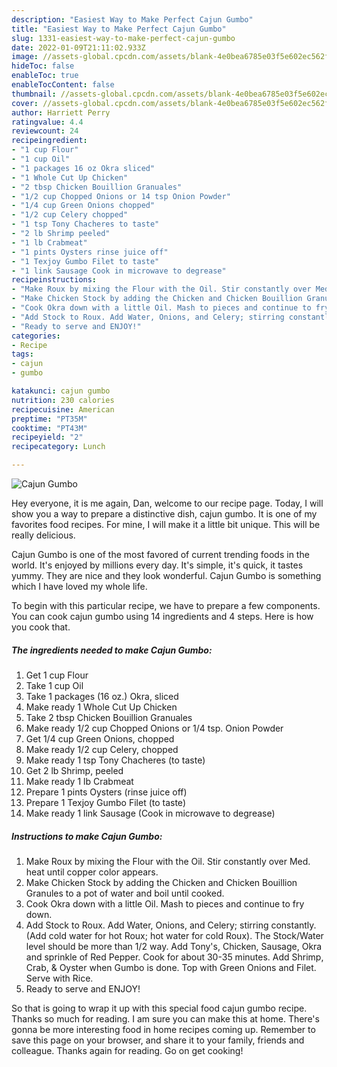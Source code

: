 ```yaml
---
description: "Easiest Way to Make Perfect Cajun Gumbo"
title: "Easiest Way to Make Perfect Cajun Gumbo"
slug: 1331-easiest-way-to-make-perfect-cajun-gumbo
date: 2022-01-09T21:11:02.933Z
image: //assets-global.cpcdn.com/assets/blank-4e0bea6785e03f5e602ec562f230caae08da540cada707380b4fe1bbebba43da.png
hideToc: false
enableToc: true
enableTocContent: false
thumbnail: //assets-global.cpcdn.com/assets/blank-4e0bea6785e03f5e602ec562f230caae08da540cada707380b4fe1bbebba43da.png
cover: //assets-global.cpcdn.com/assets/blank-4e0bea6785e03f5e602ec562f230caae08da540cada707380b4fe1bbebba43da.png
author: Harriett Perry
ratingvalue: 4.4
reviewcount: 24
recipeingredient:
- "1 cup Flour"
- "1 cup Oil"
- "1 packages 16 oz Okra sliced"
- "1 Whole Cut Up Chicken"
- "2 tbsp Chicken Bouillion Granuales"
- "1/2 cup Chopped Onions or 14 tsp Onion Powder"
- "1/4 cup Green Onions chopped"
- "1/2 cup Celery chopped"
- "1 tsp Tony Chacheres to taste"
- "2 lb Shrimp peeled"
- "1 lb Crabmeat"
- "1 pints Oysters rinse juice off"
- "1 Texjoy Gumbo Filet to taste"
- "1 link Sausage Cook in microwave to degrease"
recipeinstructions:
- "Make Roux by mixing the Flour with the Oil. Stir constantly over Med. heat until copper color appears."
- "Make Chicken Stock by adding the Chicken and Chicken Bouillion Granules to a pot of water and boil until cooked."
- "Cook Okra down with a little Oil. Mash to pieces and continue to fry down."
- "Add Stock to Roux. Add Water, Onions, and Celery; stirring constantly. (Add cold water for hot Roux; hot water for cold Roux). The Stock/Water level should be more than 1/2 way. Add Tony&#39;s, Chicken, Sausage, Okra and sprinkle of Red Pepper. Cook for about 30-35 minutes. Add Shrimp, Crab, & Oyster when Gumbo is done. Top with Green Onions and Filet. Serve with Rice."
- "Ready to serve and ENJOY!"
categories:
- Recipe
tags:
- cajun
- gumbo

katakunci: cajun gumbo 
nutrition: 230 calories
recipecuisine: American
preptime: "PT35M"
cooktime: "PT43M"
recipeyield: "2"
recipecategory: Lunch

---
```



![Cajun Gumbo](//assets-global.cpcdn.com/assets/blank-4e0bea6785e03f5e602ec562f230caae08da540cada707380b4fe1bbebba43da.png)

Hey everyone, it is me again, Dan, welcome to our recipe page. Today, I will show you a way to prepare a distinctive dish, cajun gumbo. It is one of my favorites food recipes. For mine, I will make it a little bit unique. This will be really delicious.

Cajun Gumbo is one of the most favored of current trending foods in the world. It's enjoyed by millions every day. It's simple, it's quick, it tastes yummy. They are nice and they look wonderful. Cajun Gumbo is something which I have loved my whole life.




To begin with this particular recipe, we have to prepare a few components. You can cook cajun gumbo using 14 ingredients and 4 steps. Here is how you cook that.

<!--inarticleads1-->

##### The ingredients needed to make Cajun Gumbo:

1. Get 1 cup Flour
1. Take 1 cup Oil
1. Take 1 packages (16 oz.) Okra, sliced
1. Make ready 1 Whole Cut Up Chicken
1. Take 2 tbsp Chicken Bouillion Granuales
1. Make ready 1/2 cup Chopped Onions or 1/4 tsp. Onion Powder
1. Get 1/4 cup Green Onions, chopped
1. Make ready 1/2 cup Celery, chopped
1. Make ready 1 tsp Tony Chacheres (to taste)
1. Get 2 lb Shrimp, peeled
1. Make ready 1 lb Crabmeat
1. Prepare 1 pints Oysters (rinse juice off)
1. Prepare 1 Texjoy Gumbo Filet (to taste)
1. Make ready 1 link Sausage (Cook in microwave to degrease)




<!--inarticleads2-->

##### Instructions to make Cajun Gumbo:

1. Make Roux by mixing the Flour with the Oil. Stir constantly over Med. heat until copper color appears.
1. Make Chicken Stock by adding the Chicken and Chicken Bouillion Granules to a pot of water and boil until cooked.
1. Cook Okra down with a little Oil. Mash to pieces and continue to fry down.
1. Add Stock to Roux. Add Water, Onions, and Celery; stirring constantly. (Add cold water for hot Roux; hot water for cold Roux). The Stock/Water level should be more than 1/2 way. Add Tony&#39;s, Chicken, Sausage, Okra and sprinkle of Red Pepper. Cook for about 30-35 minutes. Add Shrimp, Crab, & Oyster when Gumbo is done. Top with Green Onions and Filet. Serve with Rice.
1. Ready to serve and ENJOY!



So that is going to wrap it up with this special food cajun gumbo recipe. Thanks so much for reading. I am sure you can make this at home. There's gonna be more interesting food in home recipes coming up. Remember to save this page on your browser, and share it to your family, friends and colleague. Thanks again for reading. Go on get cooking!

